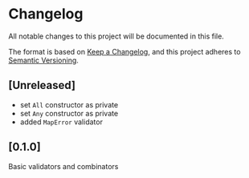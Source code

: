# Changelog

All notable changes to this project will be documented in this file.

The format is based on [Keep a Changelog](https://keepachangelog.com/en/1.0.0/),
and this project adheres to [Semantic Versioning](https://semver.org/spec/v2.0.0.html).

## [Unreleased]

- set `All` constructor as private
- set `Any` constructor as private
- added `MapError` validator

## [0.1.0]

Basic validators and combinators